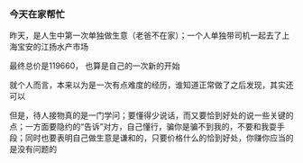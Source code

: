 
### 今天在家帮忙

昨天，是人生中第一次单独做生意（老爸不在家）；一个人单独带司机一起去了上海宝安的江扬水产市场


最终总价是119660， 也算是自己的一次新的开始


就个人而言，本来以为是一次有点难度的经历，谁知道正常做了之后发现，其实还可以


但是，待人接物真的是一门学问；要懂得少说话，而又要恰到好处的说一些关键的点；一方面要隐约的“告诉”对方，自己懂行，骗你是骗不到我的，不要和我耍手段；同时也要表明自己做生意是谦和的，只要价格什么的恰到好处，你赚你应当的是没有问题的

